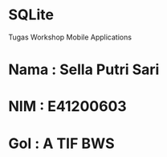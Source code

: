 # SQLite
 Tugas Workshop Mobile Applications 

# Nama  : Sella Putri Sari
# NIM   : E41200603
# Gol   : A TIF BWS
